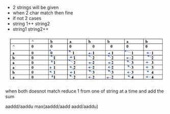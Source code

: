 - 2 strings will be given
- when 2 char match then fine
- if not 2 cases
- string 1++ string2
- string1 string2++

![table](diagrams/image.png)

when both doesnot match 
reduce 1 from one of string at a time and add the sum

aaddd/aaddu
max(aaddd/aadd  aadd/aaddu)
